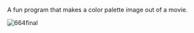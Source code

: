A fun program that makes a color palette image out of a movie.

![664final](https://github.com/IbrahimShanqiti/moviepalette/assets/37938373/4d00791d-a253-47c0-b327-1ee26b48edfe)
